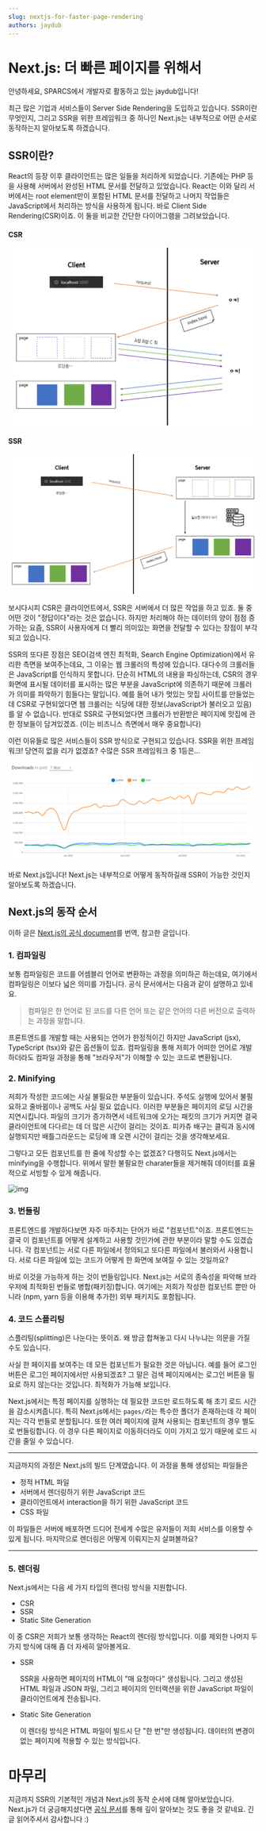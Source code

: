 ```yaml
---
slug: nextjs-for-faster-page-rendering
authors: jaydub
---
```


# Next.js: 더 빠른 페이지를 위해서

안녕하세요, SPARCS에서 개발자로 활동하고 있는 jaydub입니다!

최근 많은 기업과 서비스들이 Server Side Rendering을 도입하고 있습니다. SSR이란 무엇인지, 그리고 SSR을 위한 프레임워크 중 하나인 Next.js는 내부적으로 어떤 순서로 동작하는지 알아보도록 하겠습니다.

## SSR이란?

React의 등장 이후 클라이언트는 많은 일들을 처리하게 되었습니다. 기존에는 PHP 등을 사용해 서버에서 완성된 HTML 문서를 전달하고 있었습니다. React는 이와 달리 서버에서는 root element만이 포함된 HTML 문서를 전달하고 나머지 작업들은 JavaScript에서 처리하는 방식을 사용하게 됩니다. 바로 Client Side Rendering(CSR)이죠. 이 둘을 비교한 간단한 다이어그램을 그려보았습니다.

#### CSR

![image-20221024221254055](./csr-diagram.png)

#### SSR

![image-20221024221327137](./ssr-diagram.png)

보시다시피 CSR은 클라이언트에서, SSR은 서버에서 더 많은 작업을 하고 있죠. 둘 중 어떤 것이 "정답이다"라는 것은 없습니다. 하지만 처리해야 하는 데이터의 양이 점점 증가하는 요즘, SSR이 사용자에게 더 빨리 의미있는 화면을 전달할 수 있다는 장점이 부각되고 있습니다.

SSR의 또다른 장점은 SEO(검색 엔진 최적화, Search Engine Optimization)에서 유리한 측면을 보여주는데요, 그 이유는 웹 크롤러의 특성에 있습니다. 대다수의 크롤러들은 JavaScript를 인식하지 못합니다. 단순히 HTML의 내용을 파싱하는데, CSR의 경우 화면에 표시될 데이터를 표시하는 많은 부분을 JavaScript에 의존하기 때문에 크롤러가 의미를 파악하기 힘들다는 말입니다. 예를 들어 내가 멋있는 맛집 사이트를 만들었는데 CSR로 구현되었다면 웹 크롤러는 식당에 대한 정보(JavaScript가 불러오고 있음)를 알 수 없습니다. 반대로 SSR로 구현되었다면 크롤러가 반환받은 페이지에 맛집에 관한 정보들이 담겨있겠죠. (이는 비즈니스 측면에서 매우 중요합니다)

이런 이유들로 많은 서비스들이 SSR 방식으로 구현되고 있습니다. SSR을 위한 프레임워크! 당연히 없을 리가 없겠죠? 수많은 SSR 프레임워크 중 1등은...

![image-20221024215004860](./ssr-npm-trends.png)

바로 Next.js입니다! Next.js는 내부적으로 어떻게 동작하길래 SSR이 가능한 것인지 알아보도록 하겠습니다.

## Next.js의 동작 순서

이하 글은 [Next.js의 공식 document](https://nextjs.org/learn/foundations/how-nextjs-works)를 번역, 참고한 글입니다.

### 1. 컴파일링

보통 컴파일링은 코드를 어셈블리 언어로 변환하는 과정을 의미하곤 하는데요, 여기에서 컴파일링은 이보다 넓은 의미를 가집니다. 공식 문서에서는 다음과 같이 설명하고 있네요.

> 컴파일은 한 언어로 된 코드를 다른 언어 또는 같은 언어의 다른 버전으로 출력하는 과정을 말합니다.

프론트엔드를 개발할 때는 사용되는 언어가 한정적이긴 하지만 JavaScript (jsx), TypeScript (tsx)와 같은 옵션들이 있죠. 컴파일링을 통해 저희가 어떠한 언어로 개발하더라도 컴파일 과정을 통해 "브라우저"가 이해할 수 있는 코드로 변환됩니다.

### 2. Minifying

저희가 작성한 코드에는 사실 불필요한 부분들이 있습니다. 주석도 실행에 있어서 불필요하고 줄바뀜이나 공백도 사실 필요 없습니다. 이러한 부분들은 페이지의 로딩 시간을 지연시킵니다. 파일의 크기가 증가하면서 네트워크에 오가는 패킷의 크기가 커지면 결국 클라이언트에 다다르는 데 더 많은 시간이 걸리는 것이죠. 피카츄 배구는 클릭과 동시에 실행되지만 배틀그라운드는 로딩에 꽤 오랜 시간이 걸리는 것을 생각해보세요.

그렇다고 모든 컴포넌트를 한 줄에 작성할 수는 없겠죠? 다행히도 Next.js에서는 minifying을 수행합니다. 위에서 말한 불필요한 charater들을 제거해줘 데이터를 효율적으로 서빙할 수 있게 해줍니다.

![img](https://nextjs.org/static/images/learn/foundations/minifying.png)

### 3. 번들링

프론트엔드를 개발하다보면 자주 마주치는 단어가 바로 "컴포넌트"이죠. 프론트엔드는 결국 이 컴포넌트를 어떻게 설계하고 사용할 것인가에 관한 부분이라 말할 수도 있겠습니다. 각 컴포넌트는 서로 다른 파일에서 정의되고 또다른 파일에서 불러와서 사용합니다. 서로 다른 파일에 있는 코드가 어떻게 한 화면에 보여질 수 있는 것일까요?

바로 이것을 가능하게 하는 것이 번들링입니다. Next.js는 서로의 종속성을 파악해 브라우저에 최적화된 번들로 병합(패키징)합니다. 여기에는 저희가 작성한 컴포넌트 뿐만 아니라 (npm, yarn 등을 이용해 추가한) 외부 패키지도 포함됩니다.

### 4. 코드 스플리팅

스플리팅(splitting)은 나눈다는 뜻이죠. 왜 방금 합쳐놓고 다시 나누냐는 의문을 가질 수도 있습니다.

사실 한 페이지를 보여주는 데 모든 컴포넌트가 필요한 것은 아닙니다. 예를 들어 로그인 버튼은 로그인 페이지에서만 사용되겠죠? 그 말은 검색 페이지에서는 로그인 버튼을 필요로 하지 않는다는 것입니다. 최적화가 가능해 보입니다.

Next.js에서는 특정 페이지를 실행하는 데 필요한 코드만 로드하도록 해 초기 로드 시간을 감소시켜줍니다. 특히 Next.js에서는 `pages/`라는 특수한 폴더가 존재하는데 각 페이지는 각각 번들로 분할됩니다. 또한 여러 페이지에 걸쳐 사용되는 컴포넌트의 경우 별도로 번들링합니다. 이 경우 다른 페이지로 이동하더라도 이미 가지고 있기 때문에 로드 시간을 줄일 수 있습니다.

---

지금까지의 과정은 Next.js의 빌드 단계였습니다. 이 과정을 통해 생성되는 파일들은

- 정적 HTML 파일
- 서버에서 렌더링하기 위한 JavaScript 코드
- 클라이언트에서 interaction을 하기 위한 JavaScript 코드
- CSS 파일

이 파일들은 서버에 배포하면 드디어 전세계 수많은 유저들이 저희 서비스를 이용할 수 있게 됩니다. 마지막으로 렌더링은 어떻게 이뤄지는지 살펴볼까요?

---

### 5. 렌더링

Next.js에서는 다음 세 가지 타입의 렌더링 방식을 지원합니다.

- CSR
- SSR
- Static Site Generation

이 중 CSR은 저희가 보통 생각하는 React의 렌더링 방식입니다. 이를 제외한 나머지 두 가지 방식에 대해 좀 더 자세히 알아볼게요.

- SSR

  SSR을 사용하면 페이지의 HTML이 "매 요청마다" 생성됩니다. 그리고 생성된 HTML 파일과 JSON 파일, 그리고 페이지의 인터랙션을 위한 JavaScript 파일이 클라이언트에게 전송됩니다.

- Static Site Generation

  이 렌더링 방식은 HTML 파일이 빌드시 단 "한 번"만 생성됩니다. 데이터의 변경이 없는 페이지에 적용할 수 있는 방식입니다.

# 마무리

지금까지 SSR의 기본적인 개념과 Next.js의 동작 순서에 대해 알아보았습니다. Next.js가 더 궁금해지셨다면 [공식 문서](https://nextjs.org/docs/getting-started)를 통해 깊이 알아보는 것도 좋을 것 같네요. 긴 글 읽어주셔서 감사합니다 :)
